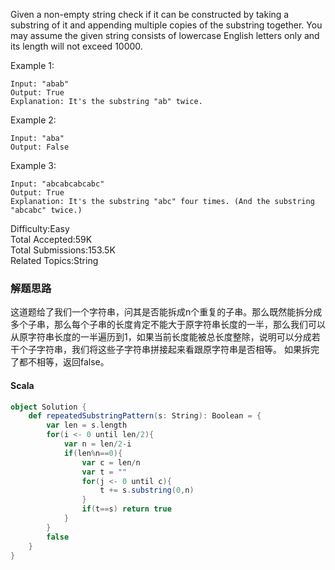 Given a non-empty string check if it can be constructed by taking a substring of it and appending multiple copies of the substring together. You may assume the given string consists of lowercase English letters only and its length will not exceed 10000.

 

Example 1:
```
Input: "abab"
Output: True
Explanation: It's the substring "ab" twice.
```
Example 2:
```
Input: "aba"
Output: False
```
Example 3:
```
Input: "abcabcabcabc"
Output: True
Explanation: It's the substring "abc" four times. (And the substring "abcabc" twice.)
```

Difficulty:Easy  
Total Accepted:59K  
Total Submissions:153.5K  
Related Topics:String

### 解题思路
这道题给了我们一个字符串，问其是否能拆成n个重复的子串。那么既然能拆分成多个子串，那么每个子串的长度肯定不能大于原字符串长度的一半，那么我们可以从原字符串长度的一半遍历到1，如果当前长度能被总长度整除，说明可以分成若干个子字符串，我们将这些子字符串拼接起来看跟原字符串是否相等。 如果拆完了都不相等，返回false。
#### Scala
```Scala
object Solution {
    def repeatedSubstringPattern(s: String): Boolean = {
        var len = s.length
        for(i <- 0 until len/2){
            var n = len/2-i
            if(len%n==0){
                var c = len/n
                var t = ""
                for(j <- 0 until c){
                    t += s.substring(0,n)
                }
                if(t==s) return true
            }
        }
        false
    }
}
```